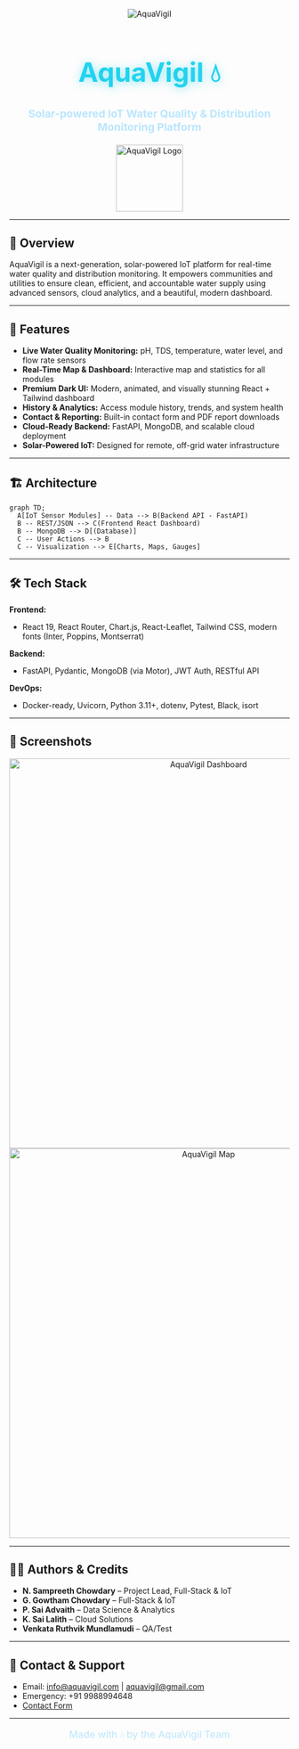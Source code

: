<p align="center">
  <img src="https://img.shields.io/badge/AquaVigil-Water%20Monitoring%20System-22d3ee?style=for-the-badge&logo=dropbox&logoColor=white" alt="AquaVigil" />
</p>

<h1 align="center" style="font-size:3rem; font-family:Montserrat, Poppins, Inter, Arial, sans-serif; color:#22d3ee; text-shadow:0 2px 16px #22d3ee80;">AquaVigil 💧</h1>

<p align="center" style="font-size:1.2rem; color:#bae6fd;">
<b>Solar-powered IoT Water Quality & Distribution Monitoring Platform</b>
</p>

<p align="center">
  <img src="frontend/public/logo192.png" width="120" alt="AquaVigil Logo" />
</p>

---

## 🌊 Overview

AquaVigil is a next-generation, solar-powered IoT platform for real-time water quality and distribution monitoring. It empowers communities and utilities to ensure clean, efficient, and accountable water supply using advanced sensors, cloud analytics, and a beautiful, modern dashboard.

---

## 🚀 Features

- **Live Water Quality Monitoring:** pH, TDS, temperature, water level, and flow rate sensors
- **Real-Time Map & Dashboard:** Interactive map and statistics for all modules
- **Premium Dark UI:** Modern, animated, and visually stunning React + Tailwind dashboard
- **History & Analytics:** Access module history, trends, and system health
- **Contact & Reporting:** Built-in contact form and PDF report downloads
- **Cloud-Ready Backend:** FastAPI, MongoDB, and scalable cloud deployment
- **Solar-Powered IoT:** Designed for remote, off-grid water infrastructure

---

## 🏗️ Architecture

```mermaid
graph TD;
  A[IoT Sensor Modules] -- Data --> B(Backend API - FastAPI)
  B -- REST/JSON --> C(Frontend React Dashboard)
  B -- MongoDB --> D[(Database)]
  C -- User Actions --> B
  C -- Visualization --> E[Charts, Maps, Gauges]
```

---

## 🛠️ Tech Stack

**Frontend:**

- React 19, React Router, Chart.js, React-Leaflet, Tailwind CSS, modern fonts (Inter, Poppins, Montserrat)

**Backend:**

- FastAPI, Pydantic, MongoDB (via Motor), JWT Auth, RESTful API

**DevOps:**

- Docker-ready, Uvicorn, Python 3.11+, dotenv, Pytest, Black, isort

---

## 📸 Screenshots

<p align="center">
  <img src="https://user-images.githubusercontent.com/your-screenshot-path/dashboard-dark.png" width="700" alt="AquaVigil Dashboard" />
  <br>
  <img src="https://user-images.githubusercontent.com/your-screenshot-path/map-dark.png" width="700" alt="AquaVigil Map" />
</p>

---

## 🧑‍💻 Authors & Credits

- **N. Sampreeth Chowdary** – Project Lead, Full-Stack & IoT
- **G. Gowtham Chowdary** – Full-Stack & IoT
- **P. Sai Advaith** – Data Science & Analytics
- **K. Sai Lalith** – Cloud Solutions
- **Venkata Ruthvik Mundlamudi** – QA/Test

---

## 🤝 Contact & Support

- Email: info@aquavigil.com | aquavigil@gmail.com
- Emergency: +91 9988994648
- [Contact Form](http://localhost:3000/contact)

---

<p align="center" style="color:#bae6fd; font-size:1.1rem;">Made with 💧 by the AquaVigil Team</p>
